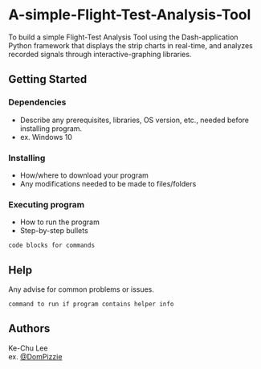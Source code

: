 # A-simple-Flight-Test-Analysis-Tool

To build a simple Flight-Test Analysis Tool using the Dash-application Python framework that displays the strip charts in real-time, and analyzes recorded signals through interactive-graphing libraries.

## Getting Started

### Dependencies

* Describe any prerequisites, libraries, OS version, etc., needed before installing program.
* ex. Windows 10

### Installing

* How/where to download your program
* Any modifications needed to be made to files/folders

### Executing program

* How to run the program
* Step-by-step bullets
```
code blocks for commands
```

## Help

Any advise for common problems or issues.
```
command to run if program contains helper info
```

## Authors
Ke-Chu Lee  
ex. [@DomPizzie](https://twitter.com/dompizzie)
